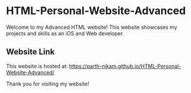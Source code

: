 # HTML-Personal-Website-Advanced

Welcome to my Advanced HTML website! This website showcases my projects and skills as an iOS and Web developer.

## Website Link

This website is hosted at: https://parth-nikam.github.io/HTML-Personal-Website-Advanced/

Thank you for visiting my website!

